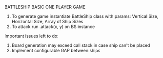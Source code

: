 BATTLESHIP BASIC ONE PLAYER GAME

1) To generate game instantiate BattleShip class with params: Vertical Size, Horizontal Size, Array of Ship Sizes
2) To attack run .attack(x, y) on BS instance

Important issues left to do:
1) Board generation may exceed call stack in case ship can't be placed
2) Implement configurable GAP between ships